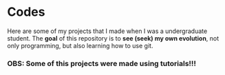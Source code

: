 # Codes
Here are some of my projects that I made when I was a undergraduate student. 
The **goal** of this repository is to **see (seek) my own evolution**, not only programming, but also learning how to use git.

### OBS: Some of this projects were made using tutorials!!!

